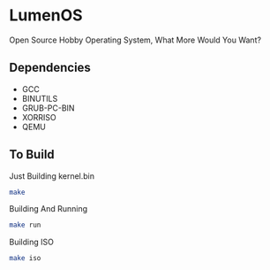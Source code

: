 # LumenOS
Open Source Hobby Operating System, What More Would You Want?

## Dependencies
- GCC
- BINUTILS
- GRUB-PC-BIN
- XORRISO
- QEMU

## To Build
Just Building kernel.bin
```bash
make
```

Building And Running
```bash
make run
```

Building ISO
```bash
make iso
```